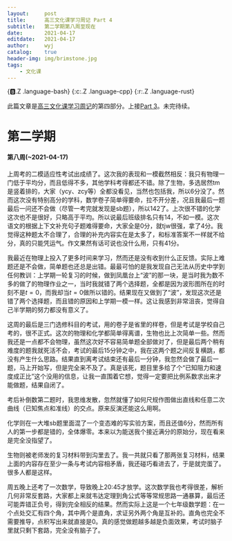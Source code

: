 ```yaml
---
layout:		post
title:		高三文化课学习周记 Part 4
subtitle:	第二学期第八周至现在
date:		2021-04-17
editdate:	2021-04-17
author:		wyj
catalog:	true
header-img:	img/brimstone.jpg
tags:
    - 文化课
---
```


{:b:.Z .language-bash}
{:c:.Z .language-cpp}
{:r:.Z .language-rust}

此篇文章是[高三文化课学习周记](/2020/09/06/%E9%AB%98%E4%B8%89%E6%96%87%E5%8C%96%E8%AF%BE%E5%AD%A6%E4%B9%A0%E5%91%A8%E8%AE%B0/)的第四部分。上接[Part 3](/2021/02/06/%E5%91%A8%E8%AE%B0Part_3/)。未完待续。

# 第二学期

#### 第八周(~2021-04-17)

上周考的二模适应性考试出成绩了。这次我的表现和一模截然相反：我只有物理一门低于平均分，而且低得不多，其他学科考得都还不错。除了生物，多选居然tm是竖着排的，大家（ycy、zcy等）全都没看见，当然也包括我，所以6分没了。然而这次没有特别高分的学科，数学卷子简单得要命，拉不开分差，况且我最后一题最后一问还不会做（尽管一考完就发现是sb题），所以142了。上次很不错的化学这次也不是很好，只略高于平均。所以说最后班级排名只有14，不如一模。这次语文的根据上下文补充句子题难得要命，大家全是0分，就tjw很强，拿了4分。我觉得这种题太不合理了，合理的补充内容实在是太多了，和标准答案不一样就不给分，真的只能凭运气。作文果然有话可说也没什么用，只有41分。

我最近在物理上投入了更多时间来学习，然而还是没有收到什么正反馈。实际上难题还是不会做，简单题也还总是出错。最最可怕的是我发现自己无法从历史中学到任何教训：上学期一轮复习的时候，做到凤凰台上“波”的那一块，是当时我为数不多的做了的物理作业之一，当时我就错了两个选择题，全都是因为波形图所在的时刻不是$t=0$，而我却当$t=0$做所以错的。结果现在又做到了“波”，发现这次还是错了两个选择题，而且错的原因和上学期一模一样。这让我感到非常沮丧，觉得自己半学期的努力都没有意义了。

这周的最后是三门选修科目的考试，用的卷子是省里的样卷，但是考试是学校自己考的，很不正式。这次的物理和化学都简单得离谱，生物也比上次简单一些。然而我还是一点都不会物理，虽然这次好不容易简单题全部做对了，但是最后两个稍有难度的题我就死活不会，考试的最后15分钟之中，我在这两个题之间反复横跳，都没有产生什么思路。结果直到离考试结束还有最后一分钟，我忽然会做了最后一题，马上开始写，但是完全来不及了。真是该死，题目里多给了个“已知阻力和速度成正比”这个没用的信息，让我一直围着它想，觉得一定要把比例系数求出来才能做题，结果自闭了。

考后补倒数第二题时，我思维发散，忽然就懂了如何尺规作图做出直线和任意二次曲线（已知焦点和准线）的交点。原来反演还能这么用啊。

化学则在一大堆sb题里面混了一个变态难的写实验方案，而且还值6分，然而所有人的第一步都是错的，全体爆零。本来以为能送我个接近满分的原始分，现在看来是完全没指望了。

生物则被老师发的复习材料带到沟里去了。我一共就只看了那两张复习材料，结果上面的内容存在至少一条与考试内容相矛盾，我还碰巧看进去了，于是就完蛋了。很多人都是这样。

周五晚上还考了一次数学，导致晚上20:45才放学。这次数学我也考得很差，解析几何非常反套路，大家都上来就韦达定理到角公式等等常规思路一通暴算，最后还可能弄错正负号，得到完全相反的结果。然而实际上这是一个七年级数学题：在一个点处交汇有四个角，其中两个是直角，求证另外两个角是互补的。直角也完全不需要推导，点积写出来就直接是$0$。真的感觉做题越多越是负面效果，考试时脑子里就只剩下套路，完全没有脑子了。
